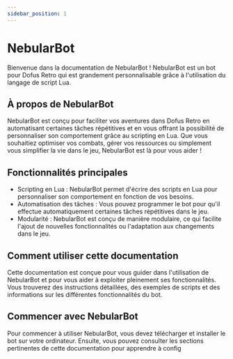 ```yaml
---
sidebar_position: 1
---
```


# NebularBot

Bienvenue dans la documentation de NebularBot ! NebularBot est un bot pour Dofus Retro qui est grandement personnalisable grâce à l'utilisation du langage de script Lua.

## À propos de NebularBot

NebularBot est conçu pour faciliter vos aventures dans Dofus Retro en automatisant certaines tâches répétitives et en vous offrant la possibilité de personnaliser son comportement grâce au scripting en Lua. Que vous souhaitiez optimiser vos combats, gérer vos ressources ou simplement vous simplifier la vie dans le jeu, NebularBot est là pour vous aider !

## Fonctionnalités principales

- Scripting en Lua : NebularBot permet d'écrire des scripts en Lua pour personnaliser son comportement en fonction de vos besoins.
- Automatisation des tâches : Vous pouvez programmer le bot pour qu'il effectue automatiquement certaines tâches répétitives dans le jeu.
- Modularité : NebularBot est conçu de manière modulaire, ce qui facilite l'ajout de nouvelles fonctionnalités ou l'adaptation aux changements dans le jeu.

## Comment utiliser cette documentation

Cette documentation est conçue pour vous guider dans l'utilisation de NebularBot et pour vous aider à exploiter pleinement ses fonctionnalités. Vous trouverez des instructions détaillées, des exemples de scripts et des informations sur les différentes fonctionnalités du bot.

## Commencer avec NebularBot

Pour commencer à utiliser NebularBot, vous devez télécharger et installer le bot sur votre ordinateur. Ensuite, vous pouvez consulter les sections pertinentes de cette documentation pour apprendre à config
